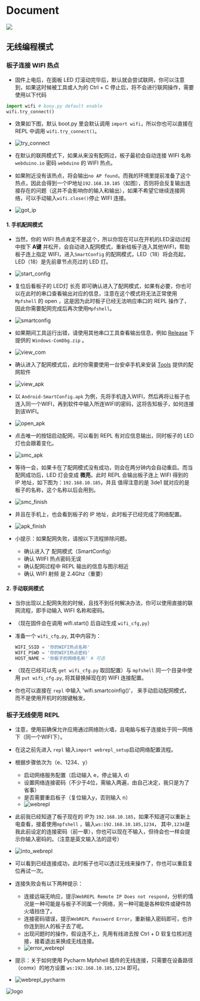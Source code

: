 # Document

![](./head.jpg)

## 无线编程模式

### 板子连接 WIFI 热点

- 固件上电后，在面板 LED 灯滚动完毕后，默认就会尝试联网，你可以注意到，如果这时候被工具或人为的 Ctrl + C 停止后，将不会进行联网操作，需要使用以下代码

```python
import wifi # booy.py default enable
wifi.try_connect()
```

- 效果如下图，默认 boot.py 里会默认调用 `import wifi`，所以你也可以直接在 REPL 中调用 `wifi.try_connect()`。

- ![try_connect](how_to_wifi/try_connect.png)

- 在默认的联网模式下，如果从来没有配网过，板子最初会自动连接 WIFI 名称 `webduino.io` 密码 `webduino` 的 WIFI 热点。

- 如果附近没有该热点，将会输出`no AP found`，而我的环境里提前准备了这个热点，因此会得到一个IP地址`192.168.10.185`（如图），否则将会反复输出连接存在的问题（这并不会影响你的输入和输出），如果不希望它继续连接网络，可以手动输入`wifi.close()`停止 WIFI 连接。

- ![got_ip](how_to_wifi/got_ip.png)

#### 1. 手机配网模式

- 当然，你的 WIFI 热点肯定不是这个，所以你现在可以在开机的LED滚动过程中按下 **A键** 并松开，会自动进入配网模式，重新给板子连入其他WIFI，帮助板子连上指定 WIFI，进入`SmartConfig` 的配网模式，LED（18）将会亮起，LED（18）是先前章节点亮过的 LED 灯。

- ![start_config](how_to_wifi/start_config.png)

- 复位后看板子的 LED灯 长亮 即可确认进入了配网模式，如果有必要，你也可以在此时的串口查看输出对应的信息，注意在这个模式将无法正常使用`Mpfshell` 的 open ，这是因为此时板子已经无法响应串口的 REPL 操作了，因此你需要配网完成后再次使用`Mpfshell`。

- ![smartconfig](how_to_wifi/smartconfig.png)

- 如果期间工具运行出错，请使用其他串口工具查看输出信息，例如 [Release](https://github.com/BPI-STEAM/BPI-BIT-MicroPython/releases) 下提供的 `Windows-ComDbg.zip` 。

- ![view_com](how_to_wifi/view_com.png)

- 确认进入了配网模式后，此时你需要使用一台安卓手机来安装 [Tools](https://github.com/BPI-STEAM/BPI-BIT-MicroPython/releases/tag/Tools)  提供的配网软件

- ![view_apk](how_to_wifi/view_apk.png)

- 以 `Android-SmartConfig.apk` 为例，先将手机连入WIFI，然后再将让板子也连入同一个WIFI，再到软件中输入所连WIFI的密码，这将告知板子，如何连接到该WIFI。

- ![open_apk](how_to_wifi/open_apk.png)

- 点击唯一的按钮启动配网，可以看到 REPL 有对应信息输出，同时板子的 LED 灯也会跟着变化。

- ![smc_apk](how_to_wifi/smc_apk.png)

- 等待一会，如果卡在了配网模式没有成功，则会在两分钟内会自动重启。而当配网成功后，LED 灯会变成 **微亮**，此时 REPL 会输出板子连上 WIFI 得到的 IP 地址，如下图为：`192.168.10.185`，并且 值得注意的是 3de1 就对应的是板子的名称，这个名称以后会用到。

- ![smc_finish](how_to_wifi/smc_finish.png)

- 并且在手机上，也会看到板子的 IP 地址，此时板子已经完成了网络配置。

- ![apk_finish](how_to_wifi/apk_finish.png)

- 小提示：如果配网失败，请按以下流程排除问题。

  - 确认进入了 配网模式（SmartConfig）
  - 确认 WIIFI 热点密码无误
  - 确认配网过程中 REPL 输出的信息与图示相近
  - 确认 WIFI 射频 是 2.4Ghz（重要）

#### 2. 手动联网模式

- 当你出现以上配网失败的时候，且找不到任何解决办法，你可以使用直接的联网流程，即手动输入 WIFI 名称和密码。

- （现在固件会在调用 wifi.start() 后自动生成 `wifi_cfg,py`）

- 准备一个 `wifi_cfg,py`, 其中内容为：

  ```python
  WIFI_SSID = '你的WIFI热点名称'
  WIFI_PSWD = '你的WIFI热点密码'
  HOST_NAME = '你板子的网络名称' # 可选
  ```

- （现在已经可以先 `get wifi_cfg.py` 取回配置）与 `mpfshell` 同一个目录中使用 `put wifi_cfg.py`, 将其替换掉现在的 WIFI 连接配置。

- 你也可以直接在 `repl` 中输入 'wifi.smartcoinfig()'， 来手动启动配网模式，而不是使用开机时的按键触发。

### 板子无线使用 REPL

- 注意，使用前确保允许应用通过网络防火墙，且电脑与板子连接处于同一网络下（同一个WIFI下）。

- 在这之前先进入 `repl` 输入`import webrepl_setup`启动网络配置流程。

- 根据步骤依次为（e、1234、y）

  - 启动网络服务配置（启动输入 e，停止输入 d）
  - 设置网络连接密码（不少于4位，需输入两遍，由自己决定，我只是为了省事）
  - 是否需要重启板子（复位输入y，否则输入 n）
  - ![webrepl](how_to_wifi/webrepl.png)

- 此前我已经知道了板子现在的 IP为 `192.168.10.185`，如果不知道可以重新上电查看，接着使用`mpfshell` ，输入`ws:192.168.10.185,1234`， 其中`,1234`是我此前设定的连接密码（前一章），你也可以现在不输入，但待会也一样会提示你输入密码的。（注意是英文输入法的逗号）

- ![into_webrepl](how_to_wifi/into_webrepl.png)

- 可以看到已经连接成功，此时板子也可以透过无线来操作了，你也可以重启复位再试一次。

- 连接失败会有以下两种提示：

  - 连接远端无响应，提示`WebREPL Remote IP Does not respond`，分析的情况是一种可能是与板子不同属一个网络，另一种可能是各种软件或硬件防火墙挡住了。
  - 连接密码错误，提示`WebREPL Password Error`，重新输入密码即可，也许你连到别人的板子去了呢。
  - 出现问题时的操作，假设连不上，先用有线进去按 Ctrl + D 软复位核对连接，接着退出来换成无线连接。
  - ![error_webrepl](how_to_wifi/error_webrepl.png)

- 提示：关于如何使用 Pycharm Mpfshell 插件的无线连接，只需要在设备路径（comx）的地方设置 `ws:192.168.10.185,1234` 即可。

- ![webrepl_pycharm](how_to_wifi/webrepl_pycharm.png)

![logo](./logo.jpg)
